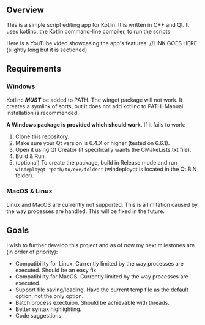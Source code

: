 ## Overview

This is a simple script editing app for Kotlin. 
It is written in C++ and Qt. It uses kotlinc, the Kotlin command-line compiler, to run the scripts.

Here is a YouTube video showcasing the app's features: //LINK GOES HERE. (slightly long but it is sectioned)

## Requirements

### Windows
Kotlinc ***MUST*** be added to PATH. The winget package will not work. It creates a symlink of sorts, but it does not add kotlinc to PATH.
Manual installation is recommended.

**A Windows package is provided which should work**. If it fails to work:
1. Clone this repository.
2. Make sure your Qt version is 6.4.X or higher (tested on 6.6.1).
3. Open it using Qt Creator (it specifically wants the CMakeLists.txt file).
4. Build & Run.
5. (optional) To create the package, build in Release mode and run `windeployqt "path/to/exe/folder"` (windeployqt is located in the Qt BIN folder).

### MacOS & Linux
Linux and MacOS are currently not supported. This is a limitation caused by the way processes are handled. This will be fixed in the future.

## Goals
I wish to further develop this project and as of now my next milestones are (in order of priority):
- Compatibility for Linux. Currently limited by the way processes are executed. Should be an easy fix.
- Compatibility for MacOS. Currently limited by the way processes are executed.
- Support file saving/loading. Have the current temp file as the default option, not the only option.
- Batch process exectuion. Should be achievable with threads.
- Better syntax highlighting.
- Code suggestions.
